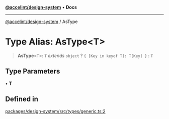 [**@accelint/design-system**](../README.md) • **Docs**

***

[@accelint/design-system](../README.md) / AsType

# Type Alias: AsType\<T\>

> **AsType**\<`T`\>: `T` *extends* `object` ? `{ [Key in keyof T]: T[Key] }` : `T`

## Type Parameters

• **T**

## Defined in

[packages/design-system/src/types/generic.ts:2](https://github.com/gohypergiant/standard-toolkit/blob/258694cea8ed8bbd956b3cf5da47c2c9debcf127/packages/design-system/src/types/generic.ts#L2)
